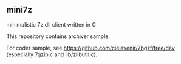 ## mini7z

minimalistic 7z.dll client written in C

This repository contains archiver sample.

For coder sample, see https://github.com/cielavenir/7bgzf/tree/dev (especially 7gzip.c and lib/zlibutil.c).
